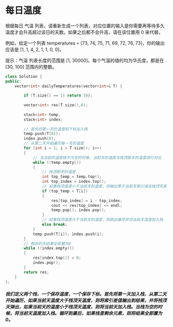 # 每日温度
根据每日 气温 列表，请重新生成一个列表，对应位置的输入是你需要再等待多久温度才会升高超过该日的天数。如果之后都不会升高，请在该位置用 0 来代替。

例如，给定一个列表 temperatures = [73, 74, 75, 71, 69, 72, 76, 73]，你的输出应该是 [1, 1, 4, 2, 1, 1, 0, 0]。

提示：气温 列表长度的范围是 [1, 30000]。每个气温的值的均为华氏度，都是在 [30, 100] 范围内的整数。
```c++
class Solution {
public:
    vector<int> dailyTemperatures(vector<int>& T) {
        
        if (T.size() == 1) return {0};
        
        vector<int> res(T.size(),0);
        
        stack<int> temp;
        stack<int> index;
        
        // 首先将第一天的温度和下标加入栈
        temp.push(T[0]);
        index.push(0);
        // 从第二天开始遍历每一天的温度
        for (int i = 1; i < T.size(); i++)
        {
            // 当当前的温度栈不为空的时候，当前天的温度与栈顶那天的温度进行对比
            while (!temp.empty())
            {
                // 栈顶那天的温度
                int top_temp = temp.top();
                int top_index = index.top();
                // 如果栈顶温度小于当前天的温度，则输出等于当前天索引减去栈顶天索引，并将栈顶那天去掉
                if (top_temp < T[i])
                {
                    res[top_index] = i - top_index;
                    cout << res[top_index] << endl;
                    temp.pop(); index.pop();
                }
                // 如果栈顶温度大于当前天的温度，则跳出循环并将当前天温度加入栈
                else break;
            }
            temp.push(T[i]); index.push(i);
        }
        // 剩余的天结果全部置为0
        while (!index.empty())
        {
            res[index.top()] = 0;
            index.pop();
        }
        return res;
    }
};
```
##### 我们定义两个栈，一个保存温度，一个保存下标。首先将第一天加入栈，从第二天开始遍历，如果当前天温度大于栈顶天温度，则将索引差值输出到结果，并将栈顶天弹出，如果当前天的温度小于栈顶天温度，则将当前天加入栈。当栈为空的时候，将当前天温度加入栈。循环到最后，如果栈里剩余元素，则将结果全部置为0。
